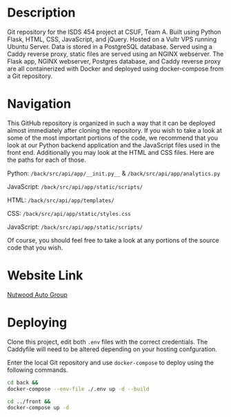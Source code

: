 # Description
Git repository for the ISDS 454 project at CSUF, Team A. Built using Python Flask, HTML, CSS, JavaScript, and jQuery. Hosted on a Vultr VPS running Ubuntu Server. Data is stored in a PostgreSQL database. Served using a Caddy reverse proxy, static files are served using an NGINX webserver. The Flask app, NGINX webserver, Postgres database, and Caddy reverse proxy are all containerized with Docker and deployed using docker-compose from a Git repository.

# Navigation

This GitHub repository is organized in such a way that it can be deployed almost immediately after cloning the repository. If you wish to take a look at some of the most important portions of the code, we recommend that you look at our Python backend application and the JavaScript files used in the front end. Additionally you may look at the HTML and CSS files. Here are the paths for each of those.

Python: `/back/src/api/app/__init.py__` & `/back/src/api/app/analytics.py`

JavaScript: `/back/src/api/app/static/scripts/`

HTML: `/back/src/api/app/templates/`

CSS: `/back/src/api/app/static/styles.css`

JavaScript: `/back/src/api/app/static/scripts/`

Of course, you should feel free to take a look at any portions of the source code that you wish.

# Website Link

[Nutwood Auto Group](https://nutwoodauto.group/)

# Deploying

Clone this project, edit both `.env` files with the correct credentials. The Caddyfile will need to be altered depending on your hosting confguration.

Enter the local Git repository and use `docker-compose` to deploy using the following commands.

``` bash
cd back &&
docker-compose --env-file ./.env up -d --build

cd ../front &&
docker-compose up -d
```
